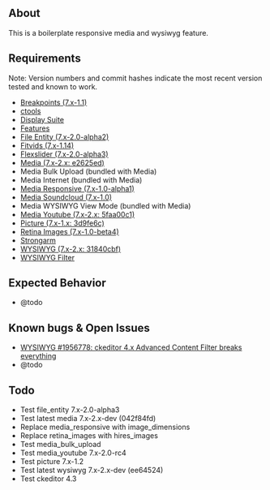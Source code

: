## About

This is a boilerplate responsive media and wysiwyg feature.

## Requirements

Note: Version numbers and commit hashes indicate the most recent version tested and known to work.

- [Breakpoints (7.x-1.1)](https://drupal.org/project/breakpoints)
- [ctools](https://drupal.org/project/ctools)
- [Display Suite](https://drupal.org/project/ds)
- [Features](https://drupal.org/project/features)
- [File Entity (7.x-2.0-alpha2)](https://drupal.org/project/features)
- [Fitvids (7.x-1.14)](https://drupal.org/project/fitvids)
- [Flexslider (7.x-2.0-alpha3)](https://drupal.org/project/flexslider)
- [Media (7.x-2.x: e2625ed)](https://drupal.org/project/media)
- Media Bulk Upload (bundled with Media)
- Media Internet (bundled with Media)
- [Media Responsive (7.x-1.0-alpha1)](https://drupal.org/project/media_responsive)
- [Media Soundcloud (7.x-1.0)](https://drupal.org/project/media_soundcloud)
- Media WYSIWYG View Mode (bundled with Media)
- [Media Youtube (7.x-2.x: 5faa00c1)](https://drupal.org/project/media_youtube)
- [Picture (7.x-1.x: 3d9fe6c)](https://drupal.org/project/picture)
- [Retina Images (7.x-1.0-beta4)](https://drupal.org/project/retina_images)
- [Strongarm](https://drupal.org/project/strongarm)
- [WYSIWYG (7.x-2.x: 31840cbf)](https://drupal.org/project/wysiwyg)
- [WYSIWYG Filter](https://drupal.org/project/wysiwyg_filter)

## Expected Behavior

- @todo

## Known bugs & Open Issues

- [WYSIWYG #1956778: ckeditor 4.x Advanced Content Filter breaks everything](https://drupal.org/node/1956778)
- @todo

## Todo

- Test file_entity 7.x-2.0-alpha3
- Test latest media 7.x-2.x-dev (042f84fd)
- Replace media_responsive with image_dimensions
- Replace retina_images with hires_images
- Test media_bulk_upload
- Test media_youtube 7.x-2.0-rc4
- Test picture 7.x-1.2
- Test latest wysiwyg 7.x-2.x-dev (ee64524)
- Test ckeditor 4.3
